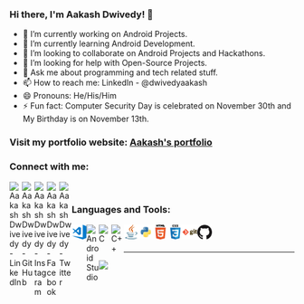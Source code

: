 ### Hi there, I'm Aakash Dwivedy! 👋

- 🔭 I’m currently working on Android Projects.
- 🌱 I’m currently learning Android Development.
- 👯 I’m looking to collaborate on Android Projects and Hackathons.
- 🤔 I’m looking for help with Open-Source Projects.
- 💬 Ask me about programming and tech related stuff.
- 📫 How to reach me: LinkedIn - @dwivedyaakash
- 😄 Pronouns: He/His/Him
- ⚡ Fun fact: Computer Security Day is celebrated on November 30th and My Birthday is on November 13th.

### Visit my portfolio website: [Aakash's portfolio](https://dwivedyaakash.github.io/portfolio/)

### Connect with me:

[<img align="left" alt="Aakash Dwivedy - LinkedIn" width="22" src="https://cdn.jsdelivr.net/npm/simple-icons@v3/icons/linkedin.svg" />][linkedin]
[<img align="left" alt="Aakash Dwivedy - GitHub" width="22" src="https://cdn.jsdelivr.net/npm/simple-icons@v3/icons/github.svg" />][github]
[<img align="left" alt="Aakash Dwivedy - Instagram" width="22" src="https://cdn.jsdelivr.net/npm/simple-icons@v3/icons/instagram.svg" />][instagram]
[<img align="left" alt="Aakash Dwivedy - Facebook" width="22" src="https://cdn.jsdelivr.net/npm/simple-icons@v3/icons/facebook.svg" />][facebook]
[<img align="left" alt="Aakash Dwivedy - Twitter" width="22" src="https://cdn.jsdelivr.net/npm/simple-icons@v3/icons/twitter.svg" />][twitter]

<br />

### Languages and Tools:

<img align="left" alt="Visual Studio Code" width="26px" src="https://raw.githubusercontent.com/github/explore/80688e429a7d4ef2fca1e82350fe8e3517d3494d/topics/visual-studio-code/visual-studio-code.png" />
<img align="left" alt="Android Studio" width="22" src="https://cdn.jsdelivr.net/npm/simple-icons@v3/icons/androidstudio.svg" />
<img align="left" alt="C" width="22" src="https://cdn.jsdelivr.net/npm/simple-icons@v3/icons/c.svg" />
<img align="left" alt="C++" width="22" src="https://cdn.jsdelivr.net/npm/simple-icons@v3/icons/cplusplus.svg" />
<img align="left" alt="Java" width="26px" src="https://raw.githubusercontent.com/github/explore/78df643247d429f6cc873026c0622819ad797942/topics/java/java.png" />
<img align="left" alt="Python" width="26px" src="https://raw.githubusercontent.com/github/explore/78df643247d429f6cc873026c0622819ad797942/topics/python/python.png" />
<img align="left" alt="HTML5" width="26px" src="https://raw.githubusercontent.com/github/explore/80688e429a7d4ef2fca1e82350fe8e3517d3494d/topics/html/html.png" />
<img align="left" alt="CSS3" width="26px" src="https://raw.githubusercontent.com/github/explore/80688e429a7d4ef2fca1e82350fe8e3517d3494d/topics/css/css.png" />
<img align="left" alt="GIT" width="26px" src="https://raw.githubusercontent.com/github/explore/80688e429a7d4ef2fca1e82350fe8e3517d3494d/topics/git/git.png" />
<img align="left" alt="GitHub" width="26px" src="https://raw.githubusercontent.com/github/explore/78df643247d429f6cc873026c0622819ad797942/topics/github/github.png" />

<br />
<br />

---

<img src="https://github-readme-stats.vercel.app/api?username=dwivedyaakash&&show_icons=true&amp;theme=light&amp">

[linkedin]: https://linkedin.com/in/dwivedyaakash
[github]: https://github.com/dwivedyaakash
[instagram]: https://instagram.com/dwivedy.aakash
[facebook]: https://www.facebook.com/dwivedyaakash/
[twitter]: https://twitter.com/dwivedyaakash
